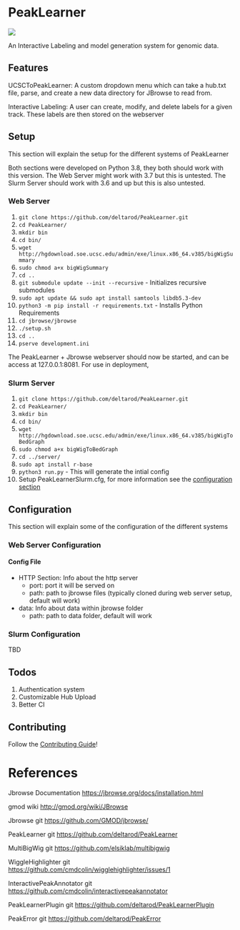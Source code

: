 # PeakLearner
![](https://travis-ci.com/PeakLearner/PeakLearner.svg?branch=master)

An Interactive Labeling and model generation system for genomic data.

## Features

UCSCToPeakLearner: A custom dropdown menu which can take a hub.txt file, parse, and create a new data directory for JBrowse to read from.

Interactive Labeling: A user can create, modify, and delete labels for a given track. These labels are then stored on the webserver

## Setup
This section will explain the setup for the different systems of PeakLearner

Both sections were developed on Python 3.8, they both should work with this version.
The Web Server might work with 3.7 but this is untested.
The Slurm Server should work with 3.6 and up but this is also untested. 

### Web Server
1. `git clone https://github.com/deltarod/PeakLearner.git`
2. `cd PeakLearner/`
3. `mkdir bin`
4. `cd bin/`
5. `wget http://hgdownload.soe.ucsc.edu/admin/exe/linux.x86_64.v385/bigWigSummary`
6. `sudo chmod a+x bigWigSummary`
7. `cd ..`
8. `git submodule update --init --recursive` - Initializes recursive submodules
9. `sudo apt update && sudo apt install samtools libdb5.3-dev`
10. `python3 -m pip install -r requirements.txt` - Installs Python Requirements
11. `cd jbrowse/jbrowse`
12. `./setup.sh`
13. `cd ..`
14. `pserve development.ini`

The PeakLearner + Jbrowse webserver should now be started, and can be access at 127.0.0.1:8081.
For use in deployment, 

### Slurm Server
1. `git clone https://github.com/deltarod/PeakLearner.git`
2. `cd PeakLearner/`
3. `mkdir bin`
4. `cd bin/`
5. `wget http://hgdownload.soe.ucsc.edu/admin/exe/linux.x86_64.v385/bigWigToBedGraph`
6. `sudo chmod a+x bigWigToBedGraph`
7. `cd ../server/`
8. `sudo apt install r-base`
8. `python3 run.py` - This will generate the intial config
9. Setup PeakLearnerSlurm.cfg, for more information see the [configuration section](#configuration)


## Configuration
This section will explain some of the configuration of the different systems

### Web Server Configuration

#### Config File
- HTTP Section: Info about the http server
    - port: port it will be served on
    - path: path to jbrowse files (typically cloned during web server setup, default will work)
- data: Info about data within jbrowse folder
    - path: path to data folder, default will work


### Slurm Configuration
TBD

## Todos
1. Authentication system
2. Customizable Hub Upload
3. Better CI

## Contributing
Follow the [Contributing Guide](CONTRIBUTING.md)!


# References

Jbrowse Documentation               https://jbrowse.org/docs/installation.html

gmod wiki                           http://gmod.org/wiki/JBrowse

Jbrowse git                         https://github.com/GMOD/jbrowse/

PeakLearner git                     https://github.com/deltarod/PeakLearner

MultiBigWig git                     https://github.com/elsiklab/multibigwig

WiggleHighlighter git               https://github.com/cmdcolin/wigglehighlighter/issues/1

InteractivePeakAnnotator git        https://github.com/cmdcolin/interactivepeakannotator

PeakLearnerPlugin git               https://github.com/deltarod/PeakLearnerPlugin

PeakError git                       https://github.com/deltarod/PeakError
